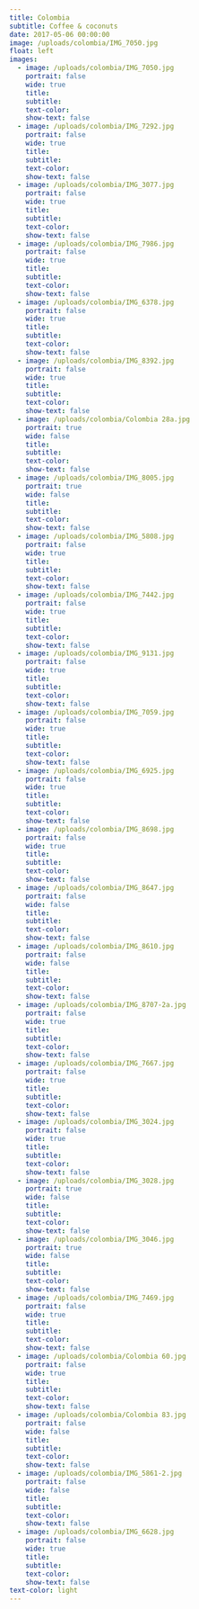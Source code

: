 ```yaml
---
title: Colombia
subtitle: Coffee & coconuts
date: 2017-05-06 00:00:00
image: /uploads/colombia/IMG_7050.jpg
float: left
images:
  - image: /uploads/colombia/IMG_7050.jpg
    portrait: false
    wide: true
    title:
    subtitle:
    text-color:
    show-text: false
  - image: /uploads/colombia/IMG_7292.jpg
    portrait: false
    wide: true
    title:
    subtitle:
    text-color:
    show-text: false
  - image: /uploads/colombia/IMG_3077.jpg
    portrait: false
    wide: true
    title:
    subtitle:
    text-color:
    show-text: false
  - image: /uploads/colombia/IMG_7986.jpg
    portrait: false
    wide: true
    title:
    subtitle:
    text-color:
    show-text: false
  - image: /uploads/colombia/IMG_6378.jpg
    portrait: false
    wide: true
    title:
    subtitle:
    text-color:
    show-text: false
  - image: /uploads/colombia/IMG_8392.jpg
    portrait: false
    wide: true
    title:
    subtitle:
    text-color:
    show-text: false
  - image: /uploads/colombia/Colombia 28a.jpg
    portrait: true
    wide: false
    title:
    subtitle:
    text-color:
    show-text: false
  - image: /uploads/colombia/IMG_8005.jpg
    portrait: true
    wide: false
    title:
    subtitle:
    text-color:
    show-text: false
  - image: /uploads/colombia/IMG_5808.jpg
    portrait: false
    wide: true
    title:
    subtitle:
    text-color:
    show-text: false
  - image: /uploads/colombia/IMG_7442.jpg
    portrait: false
    wide: true
    title:
    subtitle:
    text-color:
    show-text: false
  - image: /uploads/colombia/IMG_9131.jpg
    portrait: false
    wide: true
    title:
    subtitle:
    text-color:
    show-text: false
  - image: /uploads/colombia/IMG_7059.jpg
    portrait: false
    wide: true
    title:
    subtitle:
    text-color:
    show-text: false
  - image: /uploads/colombia/IMG_6925.jpg
    portrait: false
    wide: true
    title:
    subtitle:
    text-color:
    show-text: false
  - image: /uploads/colombia/IMG_8698.jpg
    portrait: false
    wide: true
    title:
    subtitle:
    text-color:
    show-text: false
  - image: /uploads/colombia/IMG_8647.jpg
    portrait: false
    wide: false
    title:
    subtitle:
    text-color:
    show-text: false
  - image: /uploads/colombia/IMG_8610.jpg
    portrait: false
    wide: false
    title:
    subtitle:
    text-color:
    show-text: false
  - image: /uploads/colombia/IMG_8707-2a.jpg
    portrait: false
    wide: true
    title:
    subtitle:
    text-color:
    show-text: false
  - image: /uploads/colombia/IMG_7667.jpg
    portrait: false
    wide: true
    title:
    subtitle:
    text-color:
    show-text: false
  - image: /uploads/colombia/IMG_3024.jpg
    portrait: false
    wide: true
    title:
    subtitle:
    text-color:
    show-text: false
  - image: /uploads/colombia/IMG_3028.jpg
    portrait: true
    wide: false
    title:
    subtitle:
    text-color:
    show-text: false
  - image: /uploads/colombia/IMG_3046.jpg
    portrait: true
    wide: false
    title:
    subtitle:
    text-color:
    show-text: false
  - image: /uploads/colombia/IMG_7469.jpg
    portrait: false
    wide: true
    title:
    subtitle:
    text-color:
    show-text: false
  - image: /uploads/colombia/Colombia 60.jpg
    portrait: false
    wide: true
    title:
    subtitle:
    text-color:
    show-text: false
  - image: /uploads/colombia/Colombia 83.jpg
    portrait: false
    wide: false
    title:
    subtitle:
    text-color:
    show-text: false
  - image: /uploads/colombia/IMG_5861-2.jpg
    portrait: false
    wide: false
    title:
    subtitle:
    text-color:
    show-text: false
  - image: /uploads/colombia/IMG_6628.jpg
    portrait: false
    wide: true
    title:
    subtitle:
    text-color:
    show-text: false
text-color: light
---
```



